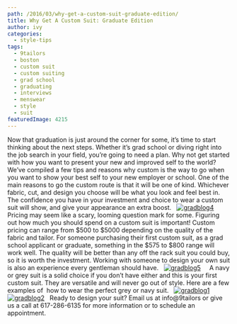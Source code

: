 ```yaml
---
path: /2016/03/why-get-a-custom-suit-graduate-edition/
title: Why Get A Custom Suit: Graduate Edition
author: ivy
categories: 
  - style-tips
tags: 
  - 9tailors
  - boston
  - custom suit
  - custom suiting
  - grad school
  - graduating
  - interviews
  - menswear
  - style
  - suit
featuredImage: 4215
---
```

Now that graduation is just around the corner for some, it’s time to start thinking about the next steps. Whether it’s grad school or diving right into the job search in your field, you’re going to need a plan. Why not get started with how you want to present your new and improved self to the world? We’ve compiled a few tips and reasons why custom is the way to go when you want to show your best self to your new employer or school.  One of the main reasons to go the custom route is that it will be one of kind. Whichever fabric, cut, and design you choose will be what you look and feel best in. The confidence you have in your investment and choice to wear a custom suit will show, and give your appearance an extra boost.   [![gradblog4](http://blog.9tailors.com/uploads/gradblog4.jpg)](http://blog.9tailors.com/uploads/gradblog4.jpg)      Pricing may seem like a scary, looming question mark for some. Figuring out how much you should spend on a custom suit is important! Custom pricing can range from $500 to $5000 depending on the quality of the fabric and tailor.   For someone purchasing their first custom suit, as a grad school applicant or graduate, something in the $575 to $800 range will work well. The quality will be better than any off the rack suit you could buy, so it is worth the investment. Working with someone to design your own suit is also an experience every gentleman should have.   [![gradblog5](http://blog.9tailors.com/uploads/gradblog5.jpg)](http://blog.9tailors.com/uploads/gradblog5.jpg)     A navy or grey suit is a solid choice if you don’t have either and this is your first custom suit. They are versatile and will never go out of style. Here are a few examples of  how to wear the perfect grey or navy suit.   [![gradblog1](http://blog.9tailors.com/uploads/gradblog1.jpg)](http://blog.9tailors.com/uploads/gradblog1.jpg)   [![gradblog2](http://blog.9tailors.com/uploads/gradblog2.jpg)](http://blog.9tailors.com/uploads/gradblog2.jpg)    Ready to design your suit? Email us at info@9tailors or give us a call at 617-286-6135 for more information or to schedule an appointment.